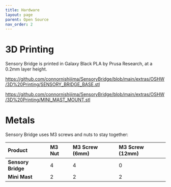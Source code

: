 ```yaml
---
title: Hardware
layout: page
parent: Open Source
nav_order: 2
---
```


# 3D Printing

Sensory Bridge is printed in Galaxy Black PLA by Prusa Research, at a 0.2mm layer height.

https://github.com/connornishijima/SensoryBridge/blob/main/extras/OSHW/3D%20Printing/SENSORY_BRIDGE_BASE.stl

https://github.com/connornishijima/SensoryBridge/blob/main/extras/OSHW/3D%20Printing/MINI_MAST_MOUNT.stl

# Metals

Sensory Bridge uses M3 screws and nuts to stay together:

| Product              | M3 Nut     | M3 Screw (6mm)    | M3 Screw (12mm)  |
|:---------------------|:-----------|:------------------|:-----------------|
| **Sensory Bridge**   | 4          | 4                 | 0                |
| **Mini Mast**        | 2          | 2                 | 2                |

